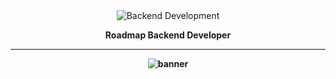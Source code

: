 <div align="center">
    <img src = "https://github.com/fdhliakbar/backend-architecture/assets/104522615/3c006b8f-747d-4942-a6ca-d6b47d2e20ce" alt = "Backend Development" />
    <p><strong>Roadmap Backend Developer<strong></p>
</div>

---

<div align="center">
    <img src="https://github.com/fdhliakbar/backend-architecture/assets/104522615/397c2f05-6c71-4beb-a178-951e33f9b113" alt="banner" />
</div>
